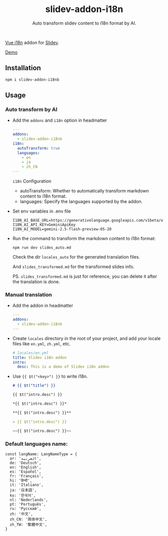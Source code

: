 <h1 align="center">
slidev-addon-i18n
</h1>

<div align="center">

Auto transform slidev content to i18n format by AI.

<br>
</div>

[Vue i18n](https://github.com/intlify/vue-i18n) addon for [Slidev](https://sli.dev/).

[Demo](https://slidev-addon-i18n.vercel.app/)

## Installation

```bash
npm i slidev-addon-i18nb
```

## Usage

### Auto transform by AI

- Add the `addons` and `i18n` option in headmatter

  ```yaml
  ---
  addons:
    - slidev-addon-i18nb
  i18n:
    autoTransform: true
    languages:
      - en
      - ja
      - zh_CN
  ---
  ```

  `i18n` Configuration

  - autoTransform: Whether to automatically transform markdown content to i18n format.
  - languages: Specify the languages supported by the addon.


- Set env variables in .env file

  ```
  I18N_AI_BASE_URL=https://generativelanguage.googleapis.com/v1beta/openai/
  I18N_AI_API_KEY=GeminiApiKey
  I18N_AI_MODEL=gemini-2.5-flash-preview-05-20
  ```

- Run the command to transform the markdown content to i18n format: 

  ```
  npm run dev slides_auto.md
  ```

  Check the dir `locales_auto` for the generated translation files.

  And `slides_transformed.md` for the transformed slides info.

  PS. `slides_transformed.md` is just for reference, you can delete it after the translation is done.

### Manual translation

- Add the addon in headmatter

  ```yaml
  ---
  addons:
    - slidev-addon-i18nb
  ---
  ```

- Create `locales` directory in the root of your project, and add your locale files like `en.yml`, `zh.yml`, etc.

  ```yaml
  # locales/en.yml
  title: Slidev i18n addon
  intro:
    desc: This is a demo of Slidev i18n addon
  ```

- Use `{{ $t("<key>") }}` to write i18n.

  ````md
  # {{ $t("title") }}

  {{ $t("intro.desc") }}

  *{{ $t("intro.desc") }}*

  **{{ $t("intro.desc") }}**

  > {{ $t("intro.desc") }}

  ~~{{ $t("intro.desc") }}~~
  ````


### Default languages name:
  ```
  const langName: LangNameType = {
    ar: 'العربية',
    de: 'Deutsch',
    en: 'English',
    es: 'Español',
    fr: 'Français',
    hi: 'हिन्दी',
    it: 'Italiano',
    ja: '日本語',
    ko: '한국어',
    nl: 'Nederlands',
    pt: 'Português',
    ru: 'Русский',
    zh: '中文',
    zh_CN: '简体中文',
    zh_TW: '繁體中文',
  }
  ```
